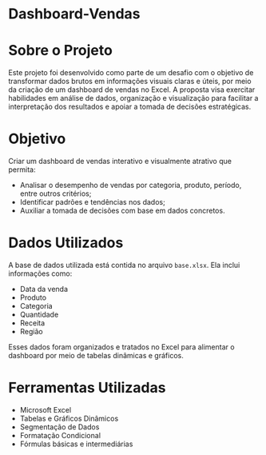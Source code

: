 # Dashboard-Vendas

# Sobre o Projeto

Este projeto foi desenvolvido como parte de um desafio com o objetivo de transformar dados brutos em informações visuais claras e úteis, por meio da criação de um dashboard de vendas no Excel. A proposta visa exercitar habilidades em análise de dados, organização e visualização para facilitar a interpretação dos resultados e apoiar a tomada de decisões estratégicas.

# Objetivo

Criar um dashboard de vendas interativo e visualmente atrativo que permita:
- Analisar o desempenho de vendas por categoria, produto, período, entre outros critérios;
- Identificar padrões e tendências nos dados;
- Auxiliar a tomada de decisões com base em dados concretos.

# Dados Utilizados

A base de dados utilizada está contida no arquivo `base.xlsx`. Ela inclui informações como:
- Data da venda  
- Produto  
- Categoria  
- Quantidade  
- Receita  
- Região  

Esses dados foram organizados e tratados no Excel para alimentar o dashboard por meio de tabelas dinâmicas e gráficos.

# Ferramentas Utilizadas

- Microsoft Excel
- Tabelas e Gráficos Dinâmicos  
- Segmentação de Dados  
- Formatação Condicional  
- Fórmulas básicas e intermediárias
